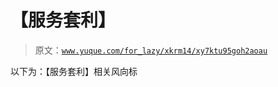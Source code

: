 # 【服务套利】

> 原文：[`www.yuque.com/for_lazy/xkrm14/xy7ktu95goh2aoau`](https://www.yuque.com/for_lazy/xkrm14/xy7ktu95goh2aoau)

以下为：【服务套利】相关风向标

